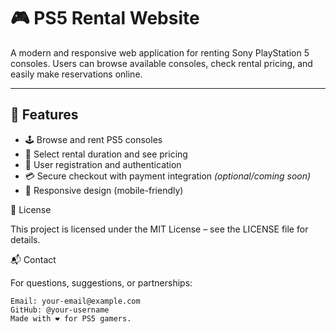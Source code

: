 # 🎮 PS5 Rental Website

A modern and responsive web application for renting Sony PlayStation 5 consoles. Users can browse available consoles, check rental pricing, and easily make reservations online.

---

## 📌 Features

- 🕹️ Browse and rent PS5 consoles
- 📅 Select rental duration and see pricing
- 👤 User registration and authentication
- 💳 Secure checkout with payment integration *(optional/coming soon)*
- 📱 Responsive design (mobile-friendly)

📄 License

This project is licensed under the MIT License – see the LICENSE file for details.


📬 Contact

For questions, suggestions, or partnerships:

    Email: your-email@example.com
    GitHub: @your-username
    Made with ❤️ for PS5 gamers.
